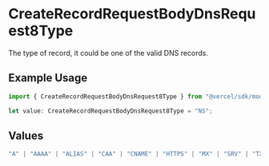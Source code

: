 # CreateRecordRequestBodyDnsRequest8Type

The type of record, it could be one of the valid DNS records.

## Example Usage

```typescript
import { CreateRecordRequestBodyDnsRequest8Type } from "@vercel/sdk/models/operations/createrecord.js";

let value: CreateRecordRequestBodyDnsRequest8Type = "NS";
```

## Values

```typescript
"A" | "AAAA" | "ALIAS" | "CAA" | "CNAME" | "HTTPS" | "MX" | "SRV" | "TXT" | "NS"
```